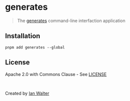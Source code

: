 # generates
> The [generates][generatesUrl] command-line interfaction application

## Installation

```console
pnpm add generates --global
```

## License

Apache 2.0 with Commons Clause - See [LICENSE][licenseUrl]

&nbsp;

Created by [Ian Walter](https://iankwalter.com)

[generatesUrl]: https://github.com/ianwalter/generates
[licenseUrl]: https://github.com/ianwalter/generates/blob/main/packages/cli/LICENSE
